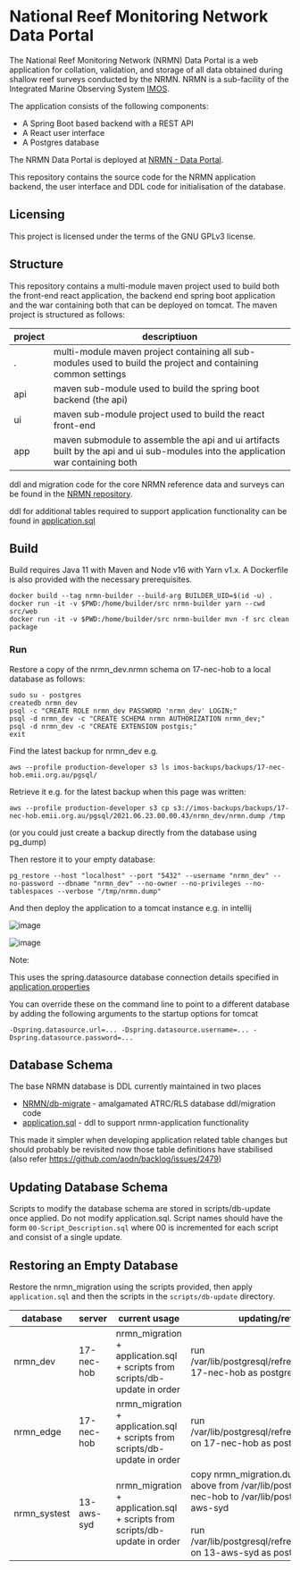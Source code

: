 # National Reef Monitoring Network Data Portal

The National Reef Monitoring Network (NRMN) Data Portal is a web application for collation, validation, and storage of all data obtained during shallow reef surveys conducted by the NRMN. NRMN is a sub-facility of the Integrated Marine Observing System [IMOS](https://imos.org.au/).

The application consists of the following components:

* A Spring Boot based backend with a REST API
* A React user interface
* A Postgres database

The NRMN Data Portal is deployed at [NRMN - Data Portal](https://nrmn.aodn.org.au/).

This repository contains the source code for the NRMN application backend, the user interface and DDL code for initialisation of the database.

## Licensing

This project is licensed under the terms of the GNU GPLv3 license.

## Structure

This repository contains a multi-module maven project used to build both the front-end react application, the backend end 
spring boot application and the war containing both that can be deployed on tomcat. The maven project is structured as follows:

project | descriptiuon
--- | ---
. | multi-module maven project containing all sub-modules used to build the project and containing common settings
api | maven sub-module used to build the spring boot backend (the api)
ui | maven sub-module project used to build the react front-end
app | maven submodule to assemble the api and ui artifacts built by the api and ui sub-modules into the application war containing both

ddl and migration code for the core NRMN reference data and surveys can be found in the 
[NRMN repository](https://github.com/aodn/NRMN/tree/master/db-migrate).

ddl for additional tables required to support application functionality can be found in [application.sql](api/src/main/resources/sql/application.sql)


## Build

Build requires Java 11 with Maven and Node v16 with Yarn v1.x. A Dockerfile is also provided with the necessary prerequisites. 

    docker build --tag nrmn-builder --build-arg BUILDER_UID=$(id -u) .
    docker run -it -v $PWD:/home/builder/src nrmn-builder yarn --cwd src/web
    docker run -it -v $PWD:/home/builder/src nrmn-builder mvn -f src clean package

### Run

Restore a copy of the nrmn_dev.nrmn schema on 17-nec-hob to a local database as follows:

    sudo su - postgres
    createdb nrmn_dev
    psql -c "CREATE ROLE nrmn_dev PASSWORD 'nrmn_dev' LOGIN;"
    psql -d nrmn_dev -c "CREATE SCHEMA nrmn AUTHORIZATION nrmn_dev;"
    psql -d nrmn_dev -c "CREATE EXTENSION postgis;"
    exit

Find the latest backup for nrmn_dev e.g.

    aws --profile production-developer s3 ls imos-backups/backups/17-nec-hob.emii.org.au/pgsql/

Retrieve it e.g. for the latest backup when this page was written:

    aws --profile production-developer s3 cp s3://imos-backups/backups/17-nec-hob.emii.org.au/pgsql/2021.06.23.00.00.43/nrmn_dev/nrmn.dump /tmp

(or you could just create a backup directly from the database using pg_dump)

Then restore it to your empty database:

    pg_restore --host "localhost" --port "5432" --username "nrmn_dev" --no-password --dbname "nrmn_dev" --no-owner --no-privileges --no-tablespaces --verbose "/tmp/nrmn.dump"

And then deploy the application to a tomcat instance e.g. in intellij 

![image](https://user-images.githubusercontent.com/1860215/123058197-ec7a3600-d44b-11eb-957a-965542d581aa.png)

![image](https://user-images.githubusercontent.com/1860215/123058279-ff8d0600-d44b-11eb-9a7d-efd216fd41f4.png)

Note:

This uses the spring.datasource database connection details specified in [application.properties](api/src/main/resources/application.properties)

You can override these on the command line to point to a different database by adding the following arguments to the startup options for tomcat 

    -Dspring.datasource.url=... -Dspring.datasource.username=... -Dspring.datasource.password=...

## Database Schema

The base NRMN database is DDL currently maintained in two places

* [NRMN/db-migrate](https://github.com/aodn/NRMN/tree/master/db-migrate) - amalgamated ATRC/RLS
  database ddl/migration code
* [application.sql](api/src/main/resources/sql/application.sql) - ddl
  to support nrmn-application functionality

This made it simpler when developing application related table changes but should probably be
revisited now those table definitions have stabilised (also refer https://github.com/aodn/backlog/issues/2479)

## Updating Database Schema

Scripts to modify the database schema are stored in scripts/db-update once applied. Do not modify application.sql. Script names should have the form `00-Script_Description.sql` where 00 is incremented for each script and consist of a single update.

## Restoring an Empty Database

Restore the nrmn_migration using the scripts provided, then apply `application.sql` and then the scripts in the `scripts/db-update` directory.

database | server | current usage | updating/refreshing
--- | --- | --- | ---
nrmn_dev | 17-nec-hob | nrmn_migration + application.sql + scripts from scripts/db-update in order | run /var/lib/postgresql/refresh_nrmn_dev.sh on 17-nec-hob as postgres user
nrmn_edge | 17-nec-hob | nrmn_migration + application.sql + scripts from scripts/db-update in order | run /var/lib/postgresql/refresh_nrmn_edge.sh on 17-nec-hob as postgres user
nrmn_systest | 13-aws-syd | nrmn_migration + application.sql + scripts from scripts/db-update in order | copy nrmn_migration.dump generated above from /var/lib/postgresql/ on 17-nec-hob to /var/lib/postgresql/ on 13-aws-syd <br><br> run /var/lib/postgresql/refresh_nrmn_systest.sh on 13-aws-syd as postgres user
